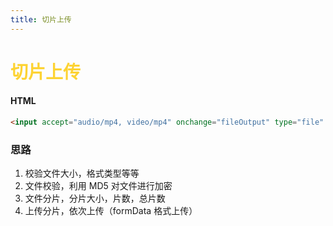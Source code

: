 ```yaml
---
title: 切片上传
---
```


# <font color="#fdd333">切片上传</font>

#### HTML
```html
<input accept="audio/mp4, video/mp4" onchange="fileOutput" type="file" />
```

### 思路
1. 校验文件大小，格式类型等等
2. 文件校验，利用 MD5 对文件进行加密
3. 文件分片，分片大小，片数，总片数
4. 上传分片，依次上传（formData 格式上传）

